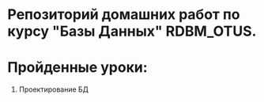 # Репозиторий домашних работ по курсу "Базы Данных" RDBM_OTUS.

# Пройденные уроки:

1. Проектирование БД
